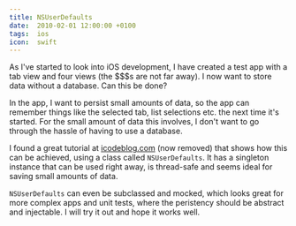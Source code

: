 ```yaml
---
title: NSUserDefaults
date:  2010-02-01 12:00:00 +0100
tags:  ios
icon:  swift
---
```


As I've started to look into iOS development, I have created a test app with a tab
view and four views (the $$$s are not far away). I now want to store data without a
database. Can this be done?

In the app, I want to persist small amounts of data, so the app can remember things
like the selected tab, list selections etc. the next time it's started. For the small
amount of data this involves, I don't want to go through the hassle of having to use
a database.

I found a great tutorial at [icodeblog.com](icodeblog.com) (now removed) that shows
how this can be achieved, using a class called `NSUserDefaults`. It has a singleton
instance that can be used right away, is thread-safe and seems ideal for saving small
amounts of data.

`NSUserDefaults` can even be subclassed and mocked, which looks great for more
complex apps and unit tests, where the peristency should be abstract and injectable.
I will try it out and hope it works well.